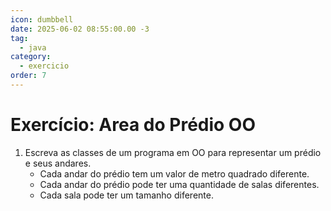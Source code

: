 ```yaml
---
icon: dumbbell
date: 2025-06-02 08:55:00.00 -3
tag:
  - java
category:
  - exercicio
order: 7
---
```


# Exercício: Area do Prédio OO


1. Escreva as classes de um programa em OO para representar um prédio e seus andares.
   - Cada andar do prédio tem um valor de metro quadrado diferente. 
   - Cada andar do prédio pode ter uma quantidade de salas diferentes.
   - Cada sala pode ter um tamanho diferente.


